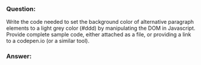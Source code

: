 ### Question:

Write the code needed to set the background color of alternative paragraph elements to a light grey color (#ddd) by manipulating the DOM in Javascript. Provide complete sample code, either attached as a file, or providing a link to a codepen.io (or a similar tool).

### Answer: